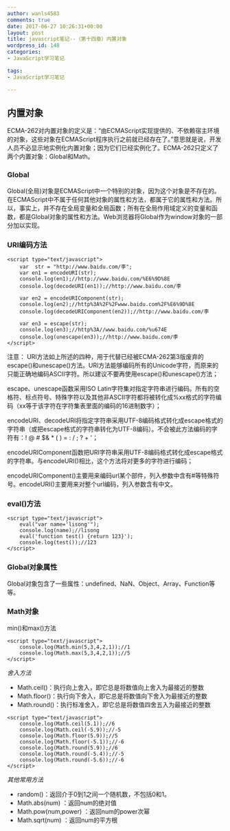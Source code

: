 ```yaml
---
author: wanls4583
comments: true
date: 2017-06-27 10:26:31+00:00
layout: post
title: javascript笔记--（第十四章）内置对象
wordpress_id: 148
categories:
- JavaScript学习笔记

tags:
- JavaScript学习笔记

---
```


## 内置对象
ECMA-262对内置对象的定义是：“由ECMAScript实现提供的、不依赖宿主环境的对象，这些对象在ECMAScript程序执行之前就已经存在了。”意思就是说，开发人员不必显示地实例化内置对象；因为它们已经实例化了。ECMA-262只定义了两个内置对象：Global和Math。

### Global
Global(全局)对象是ECMAScript中一个特别的对象，因为这个对象是不存在的。在ECMAScript中不属于任何其他对象的属性和方法，都属于它的属性和方法。所以，事实上，并不存在全局变量和全局函数；所有在全局作用域定义的变量和函数，都是Global对象的属性和方法。Web浏览器将Global作为window对象的一部分加以实现。

### URI编码方法
```
<script type="text/javascript">
	var  str = "http://www.baidu.com/李";
	var en1 = encodeURI(str);
	console.log(en1);//http://www.baidu.com/%E6%9D%8E
	console.log(decodeURI(en1));//http://www.baidu.com/李

	var en2 = encodeURIComponent(str);
	console.log(en2);//http%3A%2F%2Fwww.baidu.com%2F%E6%9D%8E
	console.log(decodeURIComponent(en2));//http://www.baidu.com/李

	var en3 = escape(str);
	console.log(en3);//http%3A//www.baidu.com/%u674E
	console.log(unescape(en3));//http://www.baidu.com/李
</script>
```
注意：
URI方法如上所述的四种，用于代替已经被ECMA-262第3版废弃的escape()和unescape()方法。URI方法能够编码所有的Unicode字符，而原来的只能正确地编码ASCII字符。所以建议不要再使用escape()和unescape()方法；

escape、unescape函数采用ISO Latin字符集对指定字符串进行编码。所有的空格符、标点符号、特殊字符以及其他非ASCII字符都将被转化成%xx格式的字符编码（xx等于该字符在字符集表里面的编码的16进制数字）；

encodeURI、decodeURI将指定字符串采用UTF-8编码格式转化成escape格式的字符串（或把escape格式的字符串转化为UTF-8编码）。不会被此方法编码的字符有：! @ # $& * ( ) = : / ; ? + '；

encodeURIComponent函数把URI字符串采用UTF-8编码格式转化成escape格式的字符串。与encodeURI()相比，这个方法将对更多的字符进行编码；

encodeURIComponent()主要用来编码url某个部件，列入参数中含有#等特殊符号。encodeURI()主要用来对整个url编码，列入参数含有中文。

### eval()方法
```
<script type="text/javascript">
	eval("var name='lisong'");
	console.log(name);//lisong
	eval('function test() {return 123}');
	console.log(test());//123
</script>
```
### Global对象属性
Global对象包含了一些属性：undefined、NaN、Object、Array、Function等等。

### Math对象
min()和max()方法
```
<script type="text/javascript">
	console.log(Math.min(5,3,4,2,1));//1
	console.log(Math.max(5,3,4,2,1));//5
</script>
```
*舍入方法*

- Math.ceil()：执行向上舍入，即它总是将数值向上舍入为最接近的整数
- Math.floor()：执行向下舍入，即它总是将数值向下舍入为最接近的整数
- Math.round()：执行标准舍入，即它总是将数值四舍五入为最接近的整数

```
<script type="text/javascript">
	console.log(Math.ceil(5.1));//6
	console.log(Math.ceil(-5.9));//-5
	console.log(Math.floor(5.9));//5
	console.log(Math.floor(-5.1));//-6
	console.log(Math.round(5.9));//6
	console.log(Math.round(-5.4));//-5
	console.log(Math.round(-5.6));//-6
</script>
```
*其他常用方法*

- random()：返回介于0到1之间一个随机数，不包括0和1。
- Math.abs(num) ：返回num的绝对值
- Math.pow(num,power) ：返回num的power次幂
- Math.sqrt(num) ：返回num的平方根


